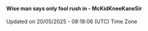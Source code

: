 #### Wise man says only fool rush in - McKidKneeKaneSir
Updated on 20/05/2025 - 08:18:06 (UTC) Time Zone
